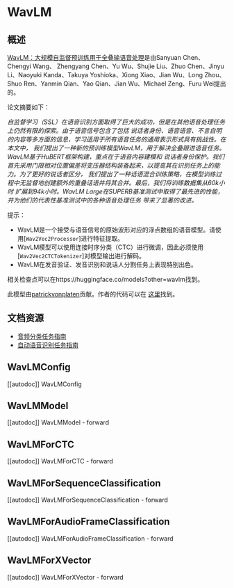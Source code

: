 <!--版权所有2021 HuggingFace团队。保留所有权利。

根据Apache许可证第2.0版（“许可证”）的规定，你不得使用此文件，除非符合许可证的规定。
你可以在以下网址获取许可证副本：

http://www.apache.org/licenses/LICENSE-2.0

除非适用法律要求或书面同意，软件根据许可证的规定分发，不附带任何明示或暗示的担保或条件。请参阅许可证以获取
适用于具体语言的权限和限制的条款。

⚠️请注意，此文件是Markdown格式，但包含了特定语法，用于我们的文档构建工具（类似于MDX），可能在你的Markdown阅读器
中无法正确呈现。

-->

# WavLM

## 概述

[WavLM：大规模自监督预训练用于全叠输语音处理](https://arxiv.org/abs/2110.13900)是由Sanyuan Chen、Chengyi Wang、
Zhengyang Chen、Yu Wu、Shujie Liu、Zhuo Chen、Jinyu Li、Naoyuki Kanda、Takuya Yoshioka、Xiong Xiao、Jian Wu、Long Zhou、
Shuo Ren、Yanmin Qian、Yao Qian、Jian Wu、Michael Zeng、Furu Wei提出的。

论文摘要如下：

*自监督学习（SSL）在语音识别方面取得了巨大的成功，但是在其他语音处理任务上仍然有限的探索。由于语音信号包含了包括
说话者身份、语音语音、不言自明的内容等多方面的信息，学习适用于所有语音任务的通用表示形式具有挑战性。在本文中，
我们提出了一种新的预训练模型WavLM，用于解决全叠跟进语音任务。WavLM基于HuBERT框架构建，重点在于语音内容建模和
说话者身份保护。我们首先采用门限相对位置偏差将变压器结构装备起来，以提高其在识别任务上的能力。为了更好的说话者区分，
我们提出了一种话语混合训练策略，在模型训练过程中无监督地创建额外的重叠话语并将其合并。最后，我们将训练数据集从60k小时
扩展到94k小时。WavLM Large在SUPERB基准测试中取得了最先进的性能，并为他们的代表性基准测试中的各种语音处理任务
带来了显著的改进。*

提示：

- WavLM是一个接受与语音信号的原始波形对应的浮点数组的语音模型。请使用[`Wav2Vec2Processor`]进行特征提取。
- WavLM模型可以使用连接时序分类（CTC）进行微调，因此必须使用[`Wav2Vec2CTCTokenizer`]对模型输出进行解码。
- WavLM在发音验证、发音识别和说话人分割任务上表现特别出色。

相关检查点可以在https://huggingface.co/models?other=wavlm找到。

此模型由[patrickvonplaten](https://huggingface.co/patrickvonplaten)贡献。作者的代码可以在
[这里](https://github.com/microsoft/unilm/tree/master/wavlm)找到。

## 文档资源

- [音频分类任务指南](../tasks/audio_classification)
- [自动语音识别任务指南](../tasks/asr)

## WavLMConfig

[[autodoc]] WavLMConfig

## WavLMModel

[[autodoc]] WavLMModel
    - forward

## WavLMForCTC

[[autodoc]] WavLMForCTC
    - forward

## WavLMForSequenceClassification

[[autodoc]] WavLMForSequenceClassification
    - forward

## WavLMForAudioFrameClassification

[[autodoc]] WavLMForAudioFrameClassification
    - forward

## WavLMForXVector

[[autodoc]] WavLMForXVector
    - forward